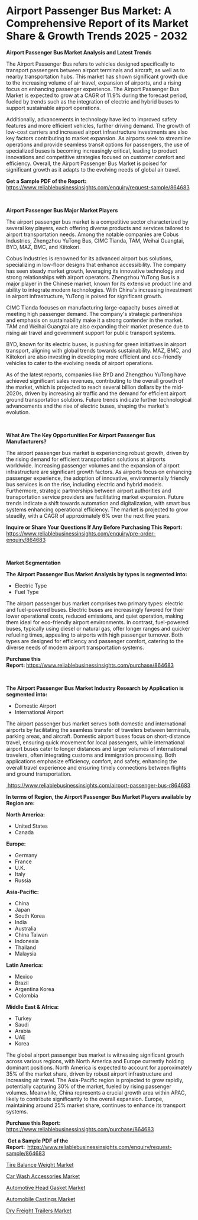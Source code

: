 <p><h1>Airport Passenger Bus Market: A Comprehensive Report of its Market Share & Growth Trends 2025 - 2032</h1></p><p><strong>Airport Passenger Bus Market Analysis and Latest Trends</strong></p>
<p><p>The Airport Passenger Bus refers to vehicles designed specifically to transport passengers between airport terminals and aircraft, as well as to nearby transportation hubs. This market has shown significant growth due to the increasing volume of air travel, expansion of airports, and a rising focus on enhancing passenger experience. The Airport Passenger Bus Market is expected to grow at a CAGR of 11.9% during the forecast period, fueled by trends such as the integration of electric and hybrid buses to support sustainable airport operations. </p><p>Additionally, advancements in technology have led to improved safety features and more efficient vehicles, further driving demand. The growth of low-cost carriers and increased airport infrastructure investments are also key factors contributing to market expansion. As airports seek to streamline operations and provide seamless transit options for passengers, the use of specialized buses is becoming increasingly critical, leading to product innovations and competitive strategies focused on customer comfort and efficiency. Overall, the Airport Passenger Bus Market is poised for significant growth as it adapts to the evolving needs of global air travel.</p></p>
<p><strong>Get a Sample PDF of the Report:&nbsp;</strong> <a href="https://www.reliablebusinessinsights.com/enquiry/request-sample/864683?utm_campaign=1877&utm_medium=2&utm_source=Github&utm_content=ia&utm_term=30032025&utm_id=airport-passenger-bus">https://www.reliablebusinessinsights.com/enquiry/request-sample/864683</a></p>
<p>&nbsp;</p>
<p><strong>Airport Passenger Bus Major Market Players</strong></p>
<p><p>The airport passenger bus market is a competitive sector characterized by several key players, each offering diverse products and services tailored to airport transportation needs. Among the notable companies are Cobus Industries, Zhengzhou YuTong Bus, CIMC Tianda, TAM, Weihai Guangtai, BYD, MAZ, BMC, and Kiitokori.</p><p>Cobus Industries is renowned for its advanced airport bus solutions, specializing in low-floor designs that enhance accessibility. The company has seen steady market growth, leveraging its innovative technology and strong relationships with airport operators. Zhengzhou YuTong Bus is a major player in the Chinese market, known for its extensive product line and ability to integrate modern technologies. With China's increasing investment in airport infrastructure, YuTong is poised for significant growth.</p><p>CIMC Tianda focuses on manufacturing large-capacity buses aimed at meeting high passenger demand. The company's strategic partnerships and emphasis on sustainability make it a strong contender in the market. TAM and Weihai Guangtai are also expanding their market presence due to rising air travel and government support for public transport systems.</p><p>BYD, known for its electric buses, is pushing for green initiatives in airport transport, aligning with global trends towards sustainability. MAZ, BMC, and Kiitokori are also investing in developing more efficient and eco-friendly vehicles to cater to the evolving needs of airport operations.</p><p>As of the latest reports, companies like BYD and Zhengzhou YuTong have achieved significant sales revenues, contributing to the overall growth of the market, which is projected to reach several billion dollars by the mid-2020s, driven by increasing air traffic and the demand for efficient airport ground transportation solutions. Future trends indicate further technological advancements and the rise of electric buses, shaping the market's evolution.</p></p>
<p>&nbsp;</p>
<p><strong>What Are The Key Opportunities For Airport Passenger Bus Manufacturers?</strong></p>
<p><p>The airport passenger bus market is experiencing robust growth, driven by the rising demand for efficient transportation solutions at airports worldwide. Increasing passenger volumes and the expansion of airport infrastructure are significant growth factors. As airports focus on enhancing passenger experience, the adoption of innovative, environmentally friendly bus services is on the rise, including electric and hybrid models. Furthermore, strategic partnerships between airport authorities and transportation service providers are facilitating market expansion. Future trends indicate a shift towards automation and digitalization, with smart bus systems enhancing operational efficiency. The market is projected to grow steadily, with a CAGR of approximately 6% over the next five years.</p></p>
<p><strong>Inquire or Share Your Questions If Any Before Purchasing This Report:</strong> <a href="https://www.reliablebusinessinsights.com/enquiry/pre-order-enquiry/864683?utm_campaign=1877&utm_medium=2&utm_source=Github&utm_content=ia&utm_term=30032025&utm_id=airport-passenger-bus">https://www.reliablebusinessinsights.com/enquiry/pre-order-enquiry/864683</a></p>
<p>&nbsp;</p>
<p><strong>Market Segmentation</strong></p>
<p><strong>The Airport Passenger Bus Market Analysis by types is segmented into:</strong></p>
<p><ul><li>Electric Type</li><li>Fuel Type</li></ul></p>
<p><p>The airport passenger bus market comprises two primary types: electric and fuel-powered buses. Electric buses are increasingly favored for their lower operational costs, reduced emissions, and quiet operation, making them ideal for eco-friendly airport environments. In contrast, fuel-powered buses, typically using diesel or natural gas, offer longer ranges and quicker refueling times, appealing to airports with high passenger turnover. Both types are designed for efficiency and passenger comfort, catering to the diverse needs of modern airport transportation systems.</p></p>
<p><strong>Purchase this Report:&nbsp;</strong><a href="https://www.reliablebusinessinsights.com/purchase/864683?utm_campaign=1877&utm_medium=2&utm_source=Github&utm_content=ia&utm_term=30032025&utm_id=airport-passenger-bus">https://www.reliablebusinessinsights.com/purchase/864683</a></p>
<p>&nbsp;</p>
<p><strong>The Airport Passenger Bus Market Industry Research by Application is segmented into:</strong></p>
<p><ul><li>Domestic Airport</li><li>International Airport</li></ul></p>
<p><p>The airport passenger bus market serves both domestic and international airports by facilitating the seamless transfer of travelers between terminals, parking areas, and aircraft. Domestic airport buses focus on short-distance travel, ensuring quick movement for local passengers, while international airport buses cater to longer distances and larger volumes of international travelers, often integrating customs and immigration processing. Both applications emphasize efficiency, comfort, and safety, enhancing the overall travel experience and ensuring timely connections between flights and ground transportation.</p></p>
<p><a href="https://www.reliablebusinessinsights.com/airport-passenger-bus-r864683?utm_campaign=1877&utm_medium=2&utm_source=Github&utm_content=ia&utm_term=30032025&utm_id=airport-passenger-bus">&nbsp;https://www.reliablebusinessinsights.com/airport-passenger-bus-r864683</a></p>
<p><strong>In terms of Region, the Airport Passenger Bus Market Players available by Region are:</strong></p>
<p>
    <p> <strong> North America: </strong>
        <ul>
            <li>United States</li>
            <li>Canada</li>
        </ul>
        </p> 
    <p> <strong> Europe: </strong>
        <ul>
            <li>Germany</li>
            <li>France</li>
            <li>U.K.</li>
            <li>Italy</li>
            <li>Russia</li>
        </ul>
        </p> 
    <p> <strong> Asia-Pacific: </strong>
        <ul>
            <li>China</li>
            <li>Japan</li>
            <li>South Korea</li>
            <li>India</li>
            <li>Australia</li>
            <li>China Taiwan</li>
            <li>Indonesia</li>
            <li>Thailand</li>
            <li>Malaysia</li>
        </ul>
        </p> 
    <p> <strong> Latin America: </strong>
        <ul>
            <li>Mexico</li>
            <li>Brazil</li>
            <li>Argentina Korea</li>
            <li>Colombia</li>
        </ul>
        </p> 
    <p> <strong> Middle East & Africa: </strong>
        <ul>
            <li>Turkey</li>
            <li>Saudi</li>
            <li>Arabia</li>
            <li>UAE</li>
            <li>Korea</li>
        </ul>
    </p>
    </p>
<p><p>The global airport passenger bus market is witnessing significant growth across various regions, with North America and Europe currently holding dominant positions. North America is expected to account for approximately 35% of the market share, driven by robust airport infrastructure and increasing air travel. The Asia-Pacific region is projected to grow rapidly, potentially capturing 30% of the market, fueled by rising passenger volumes. Meanwhile, China represents a crucial growth area within APAC, likely to contribute significantly to the overall expansion. Europe, maintaining around 25% market share, continues to enhance its transport systems.</p></p>
<p><strong>Purchase this Report: </strong><a href="https://www.reliablebusinessinsights.com/purchase/864683?utm_campaign=1877&utm_medium=2&utm_source=Github&utm_content=ia&utm_term=30032025&utm_id=airport-passenger-bus">https://www.reliablebusinessinsights.com/purchase/864683</a></p>
<p>&nbsp;<strong>Get a Sample PDF of the Report:&nbsp;&nbsp;</strong><a href="https://www.reliablebusinessinsights.com/enquiry/request-sample/864683?utm_campaign=1877&utm_medium=2&utm_source=Github&utm_content=ia&utm_term=30032025&utm_id=airport-passenger-bus">https://www.reliablebusinessinsights.com/enquiry/request-sample/864683</a></p>
<p><strong></strong></p>
<p><p><a href="https://github.com/kanetaerkid/Market-Research-Report-List-1/blob/main/tire-balance-weight-market.md?utm_campaign=1877&utm_medium=2&utm_source=Github&utm_content=ia&utm_term=30032025&utm_id=airport-passenger-bus">Tire Balance Weight Market</a></p><p><a href="https://github.com/cayposshefin/Market-Research-Report-List-1/blob/main/car-wash-accessories-market.md?utm_campaign=1877&utm_medium=2&utm_source=Github&utm_content=ia&utm_term=30032025&utm_id=airport-passenger-bus">Car Wash Accessories Market</a></p><p><a href="https://github.com/leoustolja/Market-Research-Report-List-1/blob/main/automotive-head-gasket-market.md?utm_campaign=1877&utm_medium=2&utm_source=Github&utm_content=ia&utm_term=30032025&utm_id=airport-passenger-bus">Automotive Head Gasket Market</a></p><p><a href="https://github.com/madethkijori/Market-Research-Report-List-1/blob/main/automobile-castings-market.md?utm_campaign=1877&utm_medium=2&utm_source=Github&utm_content=ia&utm_term=30032025&utm_id=airport-passenger-bus">Automobile Castings Market</a></p><p><a href="https://github.com/busamoleankk/Market-Research-Report-List-1/blob/main/dry-freight-trailers-market.md?utm_campaign=1877&utm_medium=2&utm_source=Github&utm_content=ia&utm_term=30032025&utm_id=airport-passenger-bus">Dry Freight Trailers Market</a></p></p>